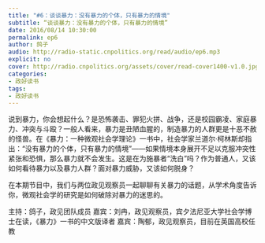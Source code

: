 ```yaml
---
title: "#6：谈谈暴力：没有暴力的个体，只有暴力的情境"
subtitle: “谈谈暴力：没有暴力的个体，只有暴力的情境”
date: 2016/08/14 10:30:00
permalink: ep6
author: 鸽子
audio: http://radio-static.cnpolitics.org/read/audio/ep6.mp3
explicit: no
cover: http://radio.cnpolitics.org/assets/cover/read-cover1400-v1.0.jpg
categories:
- 政好读书
tags:
- 政好读书
---
```


说到暴力，你会想起什么？是恐怖袭击、罪犯火拼、战争，还是校园霸凌、家庭暴力、冲突与斗殴？一般人看来，暴力是丑陋血腥的，制造暴力的人群更是十恶不赦的怪兽。在《暴力：一种微观社会学理论》一书中，社会学家兰道尔·柯林斯却指出：“没有暴力的个体，只有暴力的情境”——如果情境本身展开不足以克服冲突性紧张和恐惧，那么暴力就不会发生。这是在为施暴者“洗白”吗？作为普通人，又该如何看待暴力以及暴力人群？面对暴力威胁，又该如何脱身？

在本期节目中，我们与两位政见观察员一起聊聊有关暴力的话题，从学术角度告诉你，微观社会学的研究是如何破除对暴力的迷思的。

主持：鸽子，政见团队成员
嘉宾：刘冉，政见观察员，宾夕法尼亚大学社会学博士在读，《暴力》一书的中文版译者
嘉宾：陶郁，政见观察员，目前在英国高校任教
